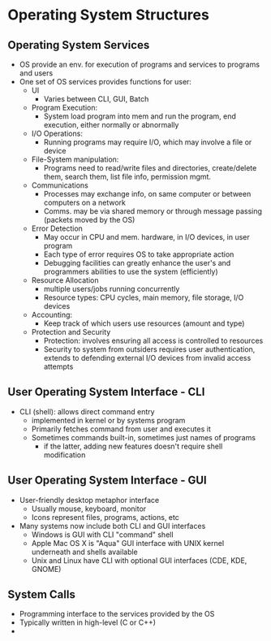 # Operating System Structures
## Operating System Services
- OS provide an env. for execution of programs and services to programs and users
- One set of OS services provides functions for user:
	- UI
		- Varies between CLI, GUI, Batch
	- Program Execution: 
		- System load program into mem and run the program, end execution, either normally or abnormally
	- I/O Operations:
		- Running programs may require I/O, which may involve a file or device
	- File-System manipulation:
		- Programs need to read/write files and directories, create/delete them, search them, list file info, permission mgmt.
	- Communications
		- Processes may exchange info, on same computer or between computers on a network
		- Comms. may be via shared memory or through message passing (packets moved by the OS)
	- Error Detection
		- May occur in CPU and mem. hardware, in I/O devices, in user program
		- Each type of error requires OS to take appropriate action
		- Debugging facilities can greatly enhance the user's and programmers abilities to use the system (efficiently)
	- Resource Allocation
		- multiple users/jobs running concurrently
		- Resource types: CPU cycles, main memory, file storage, I/O devices
	- Accounting:
		- Keep track of which users use resources (amount and type)
	- Protection and Security
		- Protection: involves ensuring all access is controlled to resources
		- Security to system from outsiders requires user authentication, extends to defending external I/O devices from invalid access attempts
## User Operating System Interface - CLI
- CLI (shell): allows direct command entry 
	- implemented in kernel or by systems program
	- Primarily fetches command from user and executes it
	- Sometimes commands built-in, sometimes just names of programs
		- if the latter, adding new features doesn't require shell modification
## User Operating System Interface - GUI
- User-friendly desktop metaphor interface
	- Usually mouse, keyboard, monitor
	- Icons represent files, programs, actions, etc
- Many systems now include both CLI and GUI interfaces
	- Windows is GUI with CLI "command" shell
	- Apple Mac OS X is "Aqua" GUI interface with UNIX kernel underneath and shells available
	- Unix and Linux have CLI with optional GUI interfaces (CDE, KDE, GNOME)
## System Calls
- Programming interface to the services provided by the OS
- Typically written in high-level (C or C++)
- 
